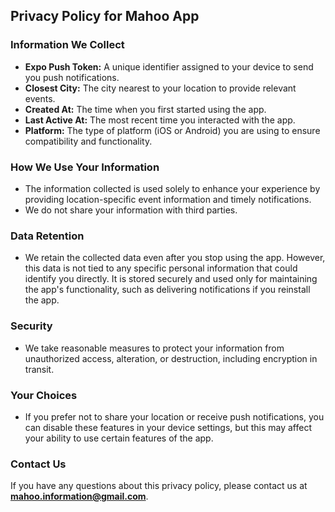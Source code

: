 ## Privacy Policy for Mahoo App

### Information We Collect

- **Expo Push Token:** A unique identifier assigned to your device to send you push notifications.
- **Closest City:** The city nearest to your location to provide relevant events.
- **Created At:** The time when you first started using the app.
- **Last Active At:** The most recent time you interacted with the app.
- **Platform:** The type of platform (iOS or Android) you are using to ensure compatibility and functionality.

### How We Use Your Information

- The information collected is used solely to enhance your experience by providing location-specific event information and timely notifications.
- We do not share your information with third parties.

### Data Retention

- We retain the collected data even after you stop using the app. However, this data is not tied to any specific personal information that could identify you directly. It is stored securely and used only for maintaining the app's functionality, such as delivering notifications if you reinstall the app.

### Security

- We take reasonable measures to protect your information from unauthorized access, alteration, or destruction, including encryption in transit.

### Your Choices

- If you prefer not to share your location or receive push notifications, you can disable these features in your device settings, but this may affect your ability to use certain features of the app.

### Contact Us

If you have any questions about this privacy policy, please contact us at **mahoo.information@gmail.com**.
